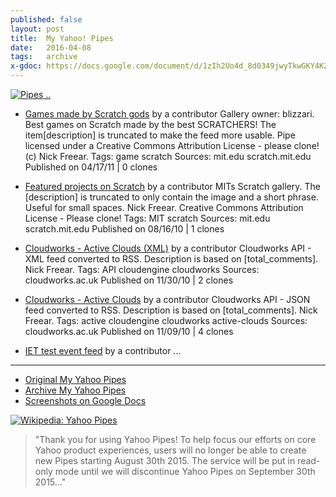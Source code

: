 ```yaml
---
published: false
layout: post
title:  My Yahoo! Pipes
date:   2016-04-08
tags:   archive
x-gdoc: https://docs.google.com/document/d/1zIh2Uo4d_8d0349jwyTkwGKY4KZvsAq9Mc-5bUQLb6k/#
---
```


[![Pipes .. ][yp-img-packt]][packt]


* [Games made by Scratch gods][yp-sc-gods]  by a contributor
Gallery owner: blizzari. Best games on Scratch made by the best SCRATCHERS! The item[description] is truncated to make the feed more usable. Pipe licensed under a Creative Commons Attribution License - please clone! (c) Nick Freear.
Tags: game scratch
Sources: mit.edu scratch.mit.edu
Published on 04/17/11 | 0 clones

* [Featured projects on Scratch][yp-sc-feat]  by a contributor
MITs Scratch gallery. The [description] is truncated to only contain the image and a short phrase. Useful for small spaces. Nick Freear. Creative Commons Attribution License - Please clone!
Tags: MIT scratch
Sources: mit.edu scratch.mit.edu
Published on 08/16/10 | 1 clones

* [Cloudworks - Active Clouds (XML)][yp-cw-xml]  by a contributor
Cloudworks API - XML feed converted to RSS. Description is based on [total_comments]. Nick Freear.
Tags: API cloudengine cloudworks
Sources: cloudworks.ac.uk
Published on 11/30/10 | 2 clones

* [Cloudworks - Active Clouds][yp-cw-act]  by a contributor
Cloudworks API - JSON feed converted to RSS. Description is based on [total_comments]. Nick Freear.
Tags: active cloudengine cloudworks active-clouds
Sources: cloudworks.ac.uk
Published on 11/09/10 | 4 clones

* [IET test event feed][yp-test]  by a contributor
...


---

* [Original My Yahoo Pipes][o-yp]
* [Archive My Yahoo Pipes][yp]
* [Screenshots on Google Docs][gdoc]

[![Wikipedia: Yahoo Pipes][yp-img]][wiki]

> "Thank you for using Yahoo Pipes! To help focus our efforts on core Yahoo product experiences, users will no longer be able to create new Pipes starting August 30th 2015. The service will be put in read-only mode until we will discontinue Yahoo Pipes on September 30th 2015..."


[wiki]: https://en.wikipedia.org/wiki/Yahoo!_Pipes "Wikipedia: Yahoo! Pipes"
[yp-img-arch]: https://web.archive.org/web/20160408134939im_/http://l.yimg.com/a/i/us/pps/pipeslogo_whitebg.gif
[yp-img]: https://upload.wikimedia.org/wikipedia/en/d/d8/Pipes_Logo.jpg
[o-yp]: http://real.pipes.yahoo.com/pipes/person.info?display=pipes&guid=LW3IH5LT34QCKSVZW6WLSK2BYE
  "Nfreear's Yahoo Pipes (original)"
[yp]: https://web.archive.org/web/20160408134939/http://real.pipes.yahoo.com/pipes/person.info?guid=LW3IH5LT34QCKSVZW6WLSK2BYE
  "Nfreear's Yahoo Pipes (Archive.org, 08-April-2016)"
[yp-sc-gods]: https://web.archive.org/web/20160408134939/http://real.pipes.yahoo.com/pipes/pipe.info?_id=e4543b805c8ec45bb87fc05a7f02d057
[yp-sc-feat]: https://web.archive.org/web/20160408134939/http://real.pipes.yahoo.com/pipes/pipe.info?_id=0a1d84f7d821f324e4c18d0e077bcf59
[yp-cw-xml]: https://web.archive.org/web/20160408134939/http://real.pipes.yahoo.com/pipes/pipe.info?_id=25223cadb0f322ee4dee368803211f24
[yp-cw-act]: https://web.archive.org/web/20160408134939/http://real.pipes.yahoo.com/pipes/pipe.info?_id=56f2d65330a3bc36bd9e79ee9713a42c
[yp-test]: https://web.archive.org/web/20160408134939/http://real.pipes.yahoo.com/pipes/pipe.info?_id=fni2y1YZ3hGccVbw3XBDOQ
[gdoc]: https://docs.google.com/document/d/1zIh2Uo4d_8d0349jwyTkwGKY4KZvsAq9Mc-5bUQLb6k/edit#

[packt]: https://packtpub.com/mapt/book/Hardware-and-Creative/9781849513289/9/ch09lvl1sec09/Time+for+action+++using+Yahoo!+Pipes
"Time for action – using Yahoo! Pipes, Ch. 9, 'Moodle 2 for Teaching 4-9 Year Olds', by Nick Freear."
[yp-img-packt]: https://www.packtpub.com/graphics/9781849513289/graphics/3289_09_09.jpg

[End]: //
